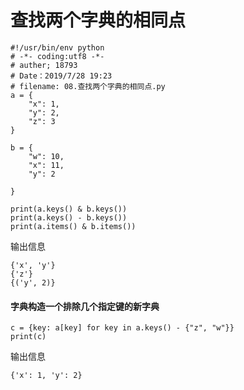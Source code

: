 # 查找两个字典的相同点
``` 
#!/usr/bin/env python
# -*- coding:utf8 -*-
# auther; 18793
# Date：2019/7/28 19:23
# filename: 08.查找两个字典的相同点.py
a = {
    "x": 1,
    "y": 2,
    "z": 3
}

b = {
    "w": 10,
    "x": 11,
    "y": 2

}

print(a.keys() & b.keys())
print(a.keys() - b.keys())
print(a.items() & b.items())

```
输出信息
``` 
{'x', 'y'}
{'z'}
{('y', 2)}

```


#### 字典构造一个排除几个指定键的新字典
```
c = {key: a[key] for key in a.keys() - {"z", "w"}}
print(c)
```
输出信息
``` 
{'x': 1, 'y': 2}
```